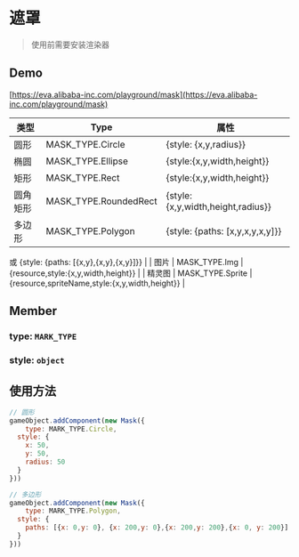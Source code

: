 # 遮罩

> 使用前需要安装渲染器

## Demo
[https://eva.alibaba-inc.com/playground/mask](https://eva.alibaba-inc.com/playground/mask)



| 类型 | **Type** | **属性** |
| --- | --- | --- |
| 圆形 | MASK_TYPE.Circle | {style: {x,y,radius}} |
| 椭圆 | MASK_TYPE.Ellipse | {style:{x,y,width,height}} |
| 矩形 | MASK_TYPE.Rect | {style:{x,y,width,height}} |
| 圆角矩形 | MASK_TYPE.RoundedRect | {style:{x,y,width,height,radius}} |
| 多边形 | MASK_TYPE.Polygon | {style: {paths: [x,y,x,y,x,y]}}
或
{style: {paths: [{x,y},{x,y},{x,y}]}} |
| 图片 | MASK_TYPE.Img | {resource,style:{x,y,width,height}} |
| 精灵图 | MASK_TYPE.Sprite | {resource,spriteName,style:{x,y,width,height}} |





## Member
### type: `MARK_TYPE` 
### style: `object` 




## 使用方法
```javascript
// 圆形
gameObject.addComponent(new Mask({
	type: MARK_TYPE.Circle,
  style: {
    x: 50,
    y: 50,
    radius: 50
  }
}))

// 多边形
gameObject.addComponent(new Mask({
	type: MARK_TYPE.Polygon,
  style: {
    paths: [{x: 0,y: 0}, {x: 200,y: 0},{x: 200,y: 200},{x: 0, y: 200}]
  }
}))

```
